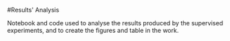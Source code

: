 #Results' Analysis 

Notebook and code used to analyse the results produced by the supervised experiments, and to create the figures and table in the work. 
